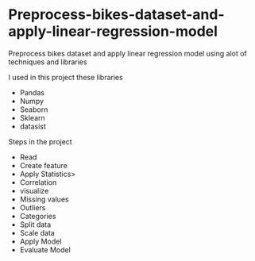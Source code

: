 # Preprocess-bikes-dataset-and-apply-linear-regression-model
Preprocess bikes dataset and apply linear regression model using alot of techniques and libraries

<p>I used in this project these libraries</p>
<ul>
  <li>Pandas</li>
  <li>Numpy</li>
  <li>Seaborn</li>
  <li>Sklearn</li>
  <li>datasist</li>
</ul>

<p>Steps in the project</p>
<ul>
  <li>Read</li>
  <li>Create feature</li>
  <li>Apply Statistics></li>
  <li>Correlation</li>
  <li>visualize</li>
  <li>Missing values</li>
  <li>Outliers</li>
  <li>Categories</li>
  <li>Split data</li>
  <li>Scale data</li>
  <li>Apply Model</li>
  <li>Evaluate Model</li>
</ul>
